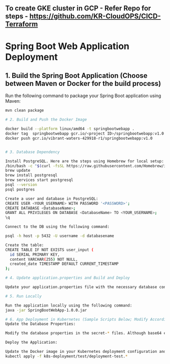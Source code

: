 ## To create GKE cluster in GCP - Refer Repo for steps - https://github.com/KR-CloudOPS/CICD-Terraform

# Spring Boot Web Application Deployment

## 1. Build the Spring Boot Application (Choose between Maven or Docker for the build process)

Run the following command to package your Spring Boot application using Maven:

```bash
mvn clean package

# 2. Build and Push the Docker Image

docker build --platform linux/amd64 -t springbootwebapp .
docker tag  springbootwebapp gcr.io/<project ID>/springbootwebapp:v1.0
docker push gcr.io/vibrant-waters-429918-r1/springbootwebapp:v1.0


# 3. Database Dependency

Install PostgreSQL. Here are the steps using Homebrew for local setup:
/bin/bash -c "$(curl -fsSL https://raw.githubusercontent.com/Homebrew/install/HEAD/install.sh)"
brew update
brew install postgresql
brew services start postgresql
psql --version
psql postgres

Create a user and database in PostgreSQL:
CREATE USER <YOUR_USERNAME> WITH PASSWORD '<PASSWORD>';
CREATE DATABASE <DatabaseName>;
GRANT ALL PRIVILEGES ON DATABASE <DatabaseName> TO <YOUR_USERNAME>;
\q

Connect to the DB using the following command:

psql -h host -p 5432 -U username -d databasename

Create the table:
CREATE TABLE IF NOT EXISTS user_input (
  id SERIAL PRIMARY KEY,
  content VARCHAR(255) NOT NULL,
  created_date TIMESTAMP DEFAULT CURRENT_TIMESTAMP
);

# 4. Update application.properties and Build and Deploy

Update your application.properties file with the necessary database configuration, then build and deploy your application.

# 5. Run Locally

Run the application locally using the following command:
java -jar SpringBootWebApp-1.0.0.jar

# 6. App Deployment in Kubernetes (Sample Scripts Below; Modify Accordingly)
Update the Database Properties:

Modify the database properties in the secret-* files. Although base64 encoding is used for simplicity, consider using KMS keys or a strong encryption/decryption model for enhanced security.

Deploy the Application:

Update the Docker image in your Kubernetes deployment configuration and then apply the configuration.
kubectl apply -f k8s-deployment/test/deployment-test.*
